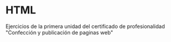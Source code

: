 # HTML
Ejercicios de la primera unidad del certificado de profesionalidad "Confección y publicación de paginas web"
